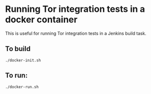 # Running Tor integration tests in a docker container

This is useful for running Tor integration tests in a Jenkins build task.

## To build
```
./docker-init.sh
```

## To run:
```
./docker-run.sh
```
